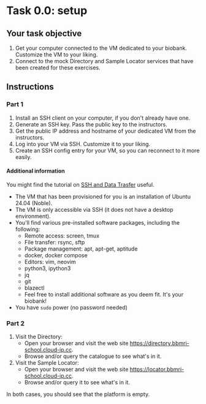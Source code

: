 # Task 0.0: setup

## Your task objective

1. Get your computer connected to the VM dedicated to your biobank.  Customize the
VM to your liking.
2. Connect to the mock Directory and Sample Locator services that have been
   created for these exercises.

## Instructions

### Part 1
1. Install an SSH client on your computer, if you don't already have one.
2. Generate an SSH key.  Pass the public key to the instructors.
3. Get the public IP address and hostname of your dedicated VM from the
   instructors.
4. Log into your VM via SSH.  Customize it to your liking.
5. Create an SSH config entry for your VM, so you can reconnect to it more easily.


#### Additional information

You might find the tutorial on [SSH and Data
Trasfer](https://github.com/crs4/bbmri-it-school-tutorials/blob/main/09-remote-services/ssh-and-data-transfer.md)
useful.

* The VM that has been provisioned for you is an installation of Ubuntu 24.04 (Noble).
* The VM is only accessible via SSH (it does not have a desktop environment).
* You'll find various pre-installed software packages, including the following:
    + Remote access: screen, tmux
    + File transfer: rsync, sftp
    + Package management: apt, apt-get, aptitude
    + docker, docker compose
    + Editors: vim, neovim
    + python3, ipython3
    + jq
    + git
    + blazectl
    + Feel free to install additional software as you deem fit.  It's your biobank!
* You have `sudo` power (no password needed)


### Part 2

1. Visit the Directory:
    * Open your browser and visit the web site <https://directory.bbmri-school.cloud-ip.cc>.
    * Browse and/or query the catalogue to see what's in it.
2. Visit the Sample Locator:
    * Open your browser and visit the web site <https://locator.bbmri-school.cloud-ip.cc>.
    * Browse and/or query it to see what's in it.

In both cases, you should see that the platform is empty.
